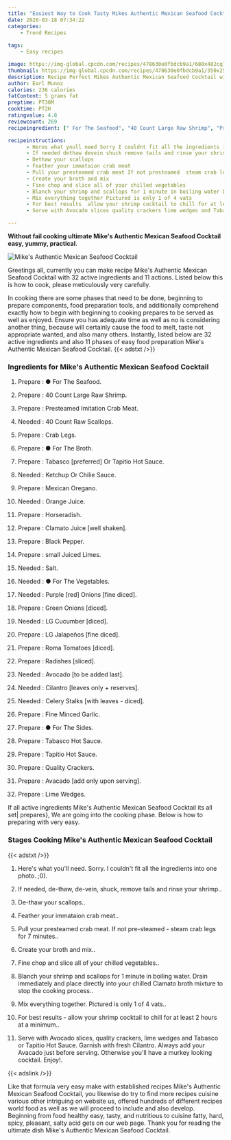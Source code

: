 ```yaml
---
title: "Easiest Way to Cook Tasty Mikes Authentic Mexican Seafood Cocktail"
date: 2020-03-18 07:34:22
categories:
    - Trend Recipes
    
tags:
    - Easy recipes

image: https://img-global.cpcdn.com/recipes/478630e0fbdcb9a1/680x482cq70/mikes-authentic-mexican-seafood-cocktail-recipe-main-photo.jpg
thumbnail: https://img-global.cpcdn.com/recipes/478630e0fbdcb9a1/350x250cq70/mikes-authentic-mexican-seafood-cocktail-recipe-main-photo.jpg
description: Recipe Perfect Mikes Authentic Mexican Seafood Cocktail with 32 ingredients and 11 stages of easy cooking.
author: Earl Munoz
calories: 236 calories
fatContent: 5 grams fat
preptime: PT30M
cooktime: PT2H
ratingvalue: 4.8
reviewcount: 269
recipeingredient: [" For The Seafood", "40 Count Large Raw Shrimp", "Presteamed Imitation Crab Meat", "40 Count Raw Scallops", "Crab Legs", " For The Broth", "Tabasco preferred Or Tapitio Hot Sauce", "Ketchup Or Chilie Sauce", "Mexican Oregano", "Orange Juice", "Horseradish", "Clamato Juice well shaken", "Black Pepper", "small Juiced Limes", "Salt", " For The Vegetables", "Purple red Onions fine diced", "Green Onions diced", "LG Cucumber diced", "LG Jalapeos fine diced", "Roma Tomatoes diced", "Radishes sliced", "Avocado to be added last", "Cilantro leaves only  reserves", "Celery Stalks with leaves  diced", "Fine Minced Garlic", " For The Sides", "Tabasco Hot Sauce", "Tapitio Hot Sauce", "Quality Crackers", "Avacado add only upon serving", "Lime Wedges"]

recipeinstructions: 
      - Heres what youll need Sorry I couldnt fit all the ingredients into one photo 0 
      - If needed dethaw devein shuck remove tails and rinse your shrimp 
      - Dethaw your scallops 
      - Feather your immataion crab meat 
      - Pull your presteamed crab meat If not presteamed  steam crab legs for 7 minutes 
      - Create your broth and mix 
      - Fine chop and slice all of your chilled vegetables 
      - Blanch your shrimp and scallops for 1 minute in boiling water Drain immediately and place directly into your chilled Clamato broth mixture to stop the cooking process 
      - Mix everything together Pictured is only 1 of 4 vats 
      - For best results  allow your shrimp cocktail to chill for at least 2 hours at a minimum 
      - Serve with Avocado slices quality crackers lime wedges and Tabasco or Tapitio Hot Sauce Garnish with fresh Cilantro Always add your Avacado just before serving Otherwise youll have a murkey looking cocktail Enjoy

---
```




**Without fail cooking ultimate Mike&#39;s Authentic Mexican Seafood Cocktail easy, yummy, practical**. 


![Mike&#39;s Authentic Mexican Seafood Cocktail](https://img-global.cpcdn.com/recipes/478630e0fbdcb9a1/680x482cq70/mikes-authentic-mexican-seafood-cocktail-recipe-main-photo.jpg "Mike&#39;s Authentic Mexican Seafood Cocktail")




Greetings all, currently you can make recipe Mike&#39;s Authentic Mexican Seafood Cocktail with 32 active ingredients and 11 actions. Listed below this is how to cook, please meticulously very carefully.

In cooking there are some phases that need to be done, beginning to prepare components, food preparation tools, and additionally comprehend exactly how to begin with beginning to cooking prepares to be served as well as enjoyed. Ensure you has adequate time as well as no is considering another thing, because will certainly cause the food to melt, taste not appropriate wanted, and also many others. Instantly, listed below are 32 active ingredients and also 11 phases of easy food preparation Mike&#39;s Authentic Mexican Seafood Cocktail.
{{< adstxt />}}

### Ingredients for Mike&#39;s Authentic Mexican Seafood Cocktail


1. Prepare  : ● For The Seafood.

1. Prepare  : 40 Count Large Raw Shrimp.

1. Prepare  : Presteamed Imitation Crab Meat.

1. Needed  : 40 Count Raw Scallops.

1. Prepare  : Crab Legs.

1. Prepare  : ● For The Broth.

1. Prepare  : Tabasco [preferred] Or Tapitio Hot Sauce.

1. Needed  : Ketchup Or Chilie Sauce.

1. Prepare  : Mexican Oregano.

1. Needed  : Orange Juice.

1. Prepare  : Horseradish.

1. Prepare  : Clamato Juice [well shaken].

1. Prepare  : Black Pepper.

1. Prepare  : small Juiced Limes.

1. Needed  : Salt.

1. Needed  : ● For The Vegetables.

1. Needed  : Purple [red] Onions [fine diced].

1. Prepare  : Green Onions [diced].

1. Needed  : LG Cucumber [diced].

1. Prepare  : LG Jalapeños [fine diced].

1. Prepare  : Roma Tomatoes [diced].

1. Prepare  : Radishes [sliced].

1. Needed  : Avocado [to be added last].

1. Needed  : Cilantro [leaves only + reserves].

1. Needed  : Celery Stalks [with leaves - diced].

1. Prepare  : Fine Minced Garlic.

1. Prepare  : ● For The Sides.

1. Prepare  : Tabasco Hot Sauce.

1. Prepare  : Tapitio Hot Sauce.

1. Prepare  : Quality Crackers.

1. Prepare  : Avacado [add only upon serving].

1. Prepare  : Lime Wedges.



If all active ingredients Mike&#39;s Authentic Mexican Seafood Cocktail its all set| prepares}, We are going into the cooking phase. Below is how to preparing with very easy.

### Stages Cooking Mike&#39;s Authentic Mexican Seafood Cocktail

{{< adstxt />}}


1. Here&#39;s what you&#39;ll need. Sorry. I couldn&#39;t fit all the ingredients into one photo. ;0).



1. If needed, de-thaw, de-vein, shuck, remove tails and rinse your shrimp..



1. De-thaw your scallops..



1. Feather your immataion crab meat..



1. Pull your presteamed crab meat. If not pre-steamed - steam crab legs for 7 minutes..



1. Create your broth and mix..



1. Fine chop and slice all of your chilled vegetables..



1. Blanch your shrimp and scallops for 1 minute in boiling water. Drain immediately and place directly into your chilled Clamato broth mixture to stop the cooking process..



1. Mix everything together. Pictured is only 1 of 4 vats..



1. For best results - allow your shrimp cocktail to chill for at least 2 hours at a minimum..



1. Serve with Avocado slices, quality crackers, lime wedges and Tabasco or Tapitio Hot Sauce. Garnish with fresh Cilantro. Always add your Avacado just before serving. Otherwise you&#39;ll have a murkey looking cocktail. Enjoy!.





{{< adslink />}}

Like that formula very easy make with established recipes Mike&#39;s Authentic Mexican Seafood Cocktail, you likewise do try to find more recipes cuisine various other intriguing on website us, offered hundreds of different recipes world food as well as we will proceed to include and also develop. Beginning from food healthy easy, tasty, and nutritious to cuisine fatty, hard, spicy, pleasant, salty acid gets on our web page. Thank you for reading the ultimate dish Mike&#39;s Authentic Mexican Seafood Cocktail.
